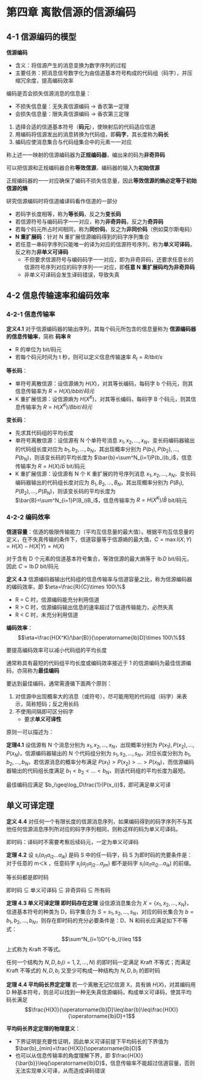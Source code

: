 <!-- ---
title: 第四章 - 离散信源的信源编码
date: 2022-05-14T21:12:00+08:00
categories: ["信息论"]
layout: note
article: false
--- -->

# 第四章 离散信源的信源编码

## 4-1 信源编码的模型

**信源编码**
- 含义：将信源产生的消息变换为数字序列的过程
- 主要任务：把消息信号数字化为由信道基本符号构成的代码组（码字），并压缩冗余度，提高编码效率

编码是否会损失信源消息的信息量：
- 不损失信息量：无失真信源编码 -> 香农第一定理
- 会损失信息量：限失真信源编码 -> 香农第三定理

1. 选择合适的信道基本符号（**码元**），使映射后的代码适应信道
2. 用编码将信源发出的消息转换为代码组，即**码字**，其长度称为**码长**
3. 编码应使消息集合与代码组集合中的元素一一对应

称上述一一映射的信源编码器为**正规编码器**，编出来的码为**非奇异码**

可以把信源和正规编码器合称**等效信源**，编码器的输入为**初始信源**

正规编码器的一一对应确保了编码不损失信息量，因此**等效信源的熵必定等于初始信源的熵**

研究信源编码时将信道编译码看作信道的一部分

- 若码字长度相等，称为**等长码**，反之为**变长码**
- 若信源符号与编码码字一一对应，称为**非奇异码**，反之为**奇异码**
- 若每个码元所占时间相同，称为**同价码**，反之为**非同价码**（例如莫尔斯电码）
- **N 重扩展码**：针对 N 重扩展信源编码得到的码字序列集合
- 若任意一串码字序列只能唯一的译为对应的信源符号序列，称为**单义可译码**，反之称为**非单义可译码**
  - 不但要求信源符号与编码码字一一对应，即为非奇异码，还要求任意长的信源符号序列对应的码字序列一一对应，即**任意 N 重扩展码均为非奇异码**
  - 非单义可译码会发生译码错误，导致失真

## 4-2 信息传输速率和编码效率

### 4-2-1 信息传输率

**定义4.1** 对于信源编码器的输出序列，其每个码元所包含的信息量称为 **信源编码器的信息传输率**，简称 **码率 R**
- R 的单位为 bit/码元
- 若每个码元时间为 t 秒，则可以定义信息传输速率 $R_t=R/t bit/s$

**等长码**：
- 单符号离散信源：设信源熵为 $H(X)$，对其等长编码，每码字 b 个码元，则其信息传输率为 $R=H(X)/b bit/码元$
- K 重扩展信源：设信源熵为 $H(X^K)$，对其等长编码，每码字 B 个码元，则其信息传输率为 $R=H(X^K)/B bit/码元$

**变长码**：
- 先求其代码组的平均长度
- 单符号离散信源：设信源有 N 个单符号消息 $x_1,x_2,\dots,x_N$，变长码编码器输出的代码组长度对应为 $b_1, b_2, \dots, b_N$，其出现概率分别为 $P(b_1),P(b_2),\dots,P(b_N)$，则该变长码的平均长度为 $\bar{b}=\sum^N_{i=1}P(b_i)b_i$，信息传输率为 $R=H(X)/\bar{b}$ bit/码元
- K 重扩展信源：设信源有 N 个 K 重扩展的符号序列消息 $x_1,x_2,\dots,x_N$，变长码编码器输出的代码组长度对应为 $B_1, B_2, \dots, B_N$，其出现概率分别为 $P(B_1),P(B_2),\dots,P(B_N)$，则该变长码的平均长度为 $\bar{B}=\sum^N_{i=1}P(B_i)B_i$，信息传输率为 $R=H(X^K)/\bar{B}$ bit/码元

### 4-2-2 编码效率

**信道容量**：信道的极限传输能力（平均互信息量的最大值）。根据平均互信息量的定义，在不失真传输的条件下，信道容量等于信源熵的最大值，$C=\max I(X;Y)=H(X)-H(X|Y)=H(X)$

对于含有 D 个元素的信道基本符号集合，等效信源的最大熵等于 $\operatorname{lb} D$ bit/码元，因此 $C=\operatorname{lb} D$ bit/码元

**定义 4.3** 信源编码器输出代码组的信息传输率与信道容量之比，称为信源编码器的编码效率，即 $\eta=\frac{R}{C}\times 100\%$

- R = C 时，信源编码能充分利用信道
- R > C 时，信源编码输出信息的速率超过了信道传输能力，必然失真
- R < C 时，未充分利用信道

**编码效率**：
$$\eta=\frac{H(X^K)/\bar{B}}{\operatorname{lb}D}\times 100\%$$

要提高编码效率可以减小代码组的平均长度

通常称具有最短的代码组平均长度或编码效率接近于 1 的信源编码为最佳信源编码，亦简称为**最佳编码**

要达到最佳编码，通常需遵循下面两个原则：
1. 对信源中出现概率大的消息（或符号），尽可能用短的代码组（码字）来表示，简称短码；反之用长码
2. 不使用间隔即可区分码字
   - 要求**单义可译性**

原则一可以描述为：

**定理4.1** 设信源有 N 个消息分别为 $x_1, x_2, \dots, x_N$，出现概率分别为 $P(x_1), P(x_2), \dots, P(x_N)$，信源编码器输出的 N 个代码组分别为 $s_1, s_2, \dots, s_N$，对应长度分别为 $b_1, b_2, \dots, b_N$，若信源消息的概率分布满足 $P(x_1) >P(x_2)>\dots> P(x_N)$，而信源编码器输出的代码组长度满足 $b_1<b_2<\dots<b_N$，则该代码组的平均长度为最短。

最佳编码应满足 $b_i\geq\log_D\frac{1}{P(x_i)}$，即可满足单义可译

## 单义可译定理

**定义 4.4** 对任何一个有限长度的信源消息序列，如果编码得到的码字序列不与其他任何信源消息序列所对应的码字序列相同，则称这样的码为单义可译码。

即时码：译码时不需要考察后续码元，一定为单义可译码

**定理 4.2** 设 $s_i (a_{i1} a_{i2}\dots a_{ik})$ 是码 S 中的任一码字，码 S 为即时码的充要条件是：对于任意的 m＜k ，任意码字 $s_j (a_{j1} a_{j2}\dots a_{jm})$ 都不是码字 $s_i (a_{i1} a_{i2}\dots a_{ik})$ 的前缀。

等长码都是即时码

即时码 ⊆ 单义可译码 ⊆ 非奇异码 ⊆ 所有码

**定理 4.3 单义可译定理 即时码存在定理** 设信源消息集合为 $X=\{x_1, x_2, \dots, x_N\}$，信道基本符号的种类为 D，码字集合为 $S={s_1, s_2, \dots, s_N}$，对应的码长集合为 $b={b_1, b_2, \dots, b_N}$，则存在即时码的充分必要条件是：D、N 和码长应满足如下不等式：
$$\sum^N_{i=1}D^{-b_i}\leq 1$$
上式称为 Kraft 不等式。

任何一个结构为 $N, D, b_i (i =1, 2, \dots, N)$ 的即时码一定满足 Kraft 不等式；而满足 Kraft 不等式的 $N, D, b_i$ 又至少可构成一种结构为 $N, D, b_i$ 的即时码

**定理 4.4 平均码长界定定理** 若一个离散无记忆信源 X，具有熵 $H(X)$，对其编码用 D 种基本符号，则总可以找到一种无失真信源编码，构成单义可译码，使其平均码长满足
$$\frac{H(X)}{\operatorname{lb}D}\leq\bar{b}\leq\frac{H(X)}{\operatorname{lb}D}+1$$

**平均码长界定定理的物理意义**：
- 下界证明是充要性证明，因此单义可译前提下平均码长的下界值为 $\bar{b}_{min}=\frac{H(X)}{\operatorname{lb}D}$
- 也可以从信息传输率的角度理解下界，即 $\frac{H(X)}{\bar{b}}\leq{\operatorname{lb}D}$，信息传输率不能超过信道容量，否则无法实现单义可译，从而造成译码错误

